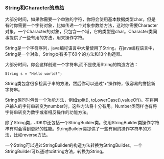 ### String和Character的总结

大部分时间，如果你需要一个单独的字符，你将会使用基本数据类型char。但是有时你需要一个字符对象，比如传递一个对象参数给方法，这时你需要Character对象。一个Character的对象，只包含一个域，它的类型是char。Character类同事提供了一些有用的方法，用来操作字符。


String是一个字符序列，java编程语言中大量使用了String。在java编程语言中，String是一个对象，String类有多于60个的方法和13个构造器。


大部分时间，你会这样创建一个字符串,而不是使用String的构造方法： 

```
String s = "Hello world!";

```

String类包含很多检索子串的方法，然后你可以通过'+'操作符，很容易的拼接新字符串。

String类同时包含一个功能方法，例如split(), toLowerCase(),valueOf()。在将用户输入的字符串转变为number时，这些方法将十分有用。Number类同样也有将字符串转变为数字或者相反操作的功能方法。

除了String类，JDK中还包括一个StringBuilder类。使用StringBuilder类操作字符串有时会得到更好的性能。StringBuilder类提供了一些有用的操作字符串的方法，比如reverse方法。

一个String可以通过StringBuilder的构造方法转换为StringBuilder。一个StringBuilder可以通过toString方法，转换为String。

























